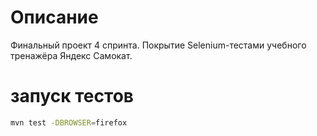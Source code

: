 # Описание
Финальный проект 4 спринта. Покрытие Selenium-тестами учебного тренажёра Яндекс Самокат.

# запуск тестов
```bash
mvn test -DBROWSER=firefox
```
